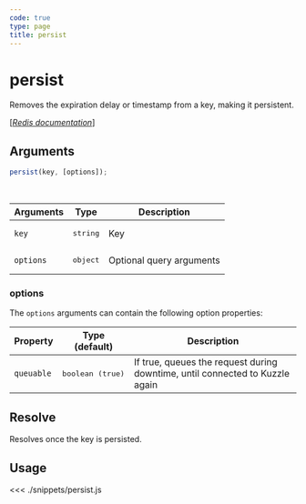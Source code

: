 ```yaml
---
code: true
type: page
title: persist
---
```


# persist

Removes the expiration delay or timestamp from a key, making it persistent.

[[_Redis documentation_]](https://redis.io/commands/persist)

## Arguments

```js
persist(key, [options]);
```

<br/>

| Arguments | Type              | Description              |
| --------- | ----------------- | ------------------------ |
| `key`     | <pre>string</pre> | Key                      |
| `options` | <pre>object</pre> | Optional query arguments |

### options

The `options` arguments can contain the following option properties:

| Property   | Type (default)            | Description                                                                  |
| ---------- | ------------------------- | ---------------------------------------------------------------------------- |
| `queuable` | <pre>boolean (true)</pre> | If true, queues the request during downtime, until connected to Kuzzle again |

## Resolve

Resolves once the key is persisted.

## Usage

<<< ./snippets/persist.js
